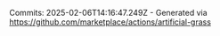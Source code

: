 Commits: 2025-02-06T14:16:47.249Z - Generated via https://github.com/marketplace/actions/artificial-grass
<br>
